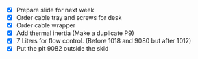 - [x] Prepare slide for next week
- [x] Order cable tray and screws for desk
- [x] Order cable wrapper
- [x] Add thermal inertia (Make a duplicate P9)
- [x] 7 Liters for flow control. (Before 1018 and 9080 but after 1012)
- [x] Put the pit 9082  outside the skid